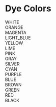 # Dye Colors

WHITE<br />
ORANGE<br />
MAGENTA<br />
LIGHT_BLUE<br />
YELLOW<br />
LIME<br />
PINK<br />
GRAY<br />
SILVER<br />
CYAN<br />
PURPLE<br />
BLUE<br />
BROWN<br />
GREEN<br />
RED<br />
BLACK<br />

